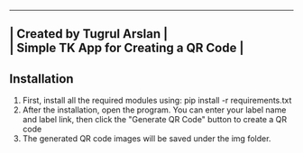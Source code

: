 -------------------------------------------------------
| Created by Tugrul Arslan |                            
| Simple TK App for Creating a QR Code        |
--------------------------------------------------------

## Installation

1. First, install all the required modules using:
pip install -r requirements.txt
2. After the installation, open the program. You can enter your label name and label link, then click the "Generate QR Code" button to create a QR code
3. The generated QR code images will be saved under the img folder.


```Example



````
